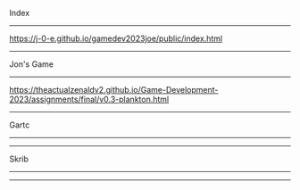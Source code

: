 Index 
______________________________________________________________________________________________
https://j-0-e.github.io/gamedev2023joe/public/index.html
______________________________________________________________________________________________
Jon's Game
______________________________________________________________________________________________
https://theactualzenaldv2.github.io/Game-Development-2023/assignments/final/v0.3-plankton.html
______________________________________________________________________________________________
Gartc
______________________________________________________________________________________________

______________________________________________________________________________________________
Skrib
______________________________________________________________________________________________

______________________________________________________________________________________________

